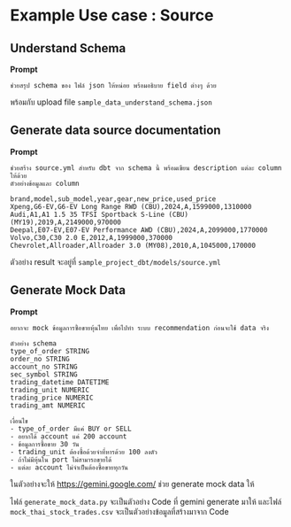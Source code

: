 # Example Use case  : Source

## Understand Schema

**Prompt**
```
ช่วยสรุป schema ของ ไฟล์ json ให้หน่อย พร้อมอธิบาย field ต่างๆ ด้วย
```
พร้อมกับ upload file `sample_data_understand_schema.json`

## Generate data source documentation

**Prompt**
```
ช่วยสร้าง source.yml สำหรับ dbt จาก schema นี้ พร้อมเขียน description แต่ละ column ให้ด้วย
ตัวอย่างข้อมูลและ column

brand,model,sub_model,year,gear,new_price,used_price
Xpeng,G6-EV,G6-EV Long Range RWD (CBU),2024,A,1599000,1310000
Audi,A1,A1 1.5 35 TFSI Sportback S-Line (CBU) (MY19),2019,A,2149000,970000
Deepal,E07-EV,E07-EV Performance AWD (CBU),2024,A,2099000,1770000
Volvo,C30,C30 2.0 E,2012,A,1999000,370000
Chevrolet,Allroader,Allroader 3.0 (MY08),2010,A,1045000,170000
```

ตัวอย่าง result จะอยู่ที่ `sample_project_dbt/models/source.yml`

## Generate Mock Data
**Prompt**
```
อยากจะ mock ข้อมูลการซื้อขายหุ้นไทย เพื่อไปทำ ระบบ recommendation ก่อนจะใช้ data จริง

ตัวอย่าง schema
type_of_order STRING
order_no STRING
account_no STRING
sec_symbol STRING
trading_datetime DATETIME
trading_unit NUMERIC
trading_price NUMERIC
trading_amt NUMERIC

เงื่อนไข
- type_of_order มีแค่ BUY or SELL
- อยากได้ account แค่ 200 account
- ข้อมูลการซื้อขาย 30 วัน
- trading_unit ต้องซื้อด้วยจำที่หารด้วย 100 ลงตัว
- ถ้าไม่มีหุ้นใน port ไม่สามารถขายได้
- แต่ละ account ไม่จำเป็นต้องซื้อขายทุกวัน
```

ในตัวอย่างจะให้ https://gemini.google.com/ ช่วย generate mock data ให้

ไฟล์ `generate_mock_data.py` จะเป็นตัวอย่าง Code ที่ gemini generate มาให้
และไฟล์ `mock_thai_stock_trades.csv` จะเป็นตัวอย่างข้อมูลที่สร้างมาจาก Code
